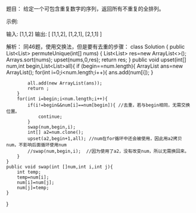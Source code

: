 题目：
给定一个可包含重复数字的序列，返回所有不重复的全排列。

示例:

输入: [1,1,2]
输出:
[
  [1,1,2],
  [1,2,1],
  [2,1,1]
]

解析：
同46题，使用交换法，但是要有去重的步骤：
class Solution {
    public List<List<Integer>> permuteUnique(int[] nums) {
        List<List<Integer>> res=new ArrayList<>();
        Arrays.sort(nums);
        upset(nums,0,res);
        return res;
    }
    public void upset(int[] num,int begin,List<List<Integer>>all){
        if (begin==num.length){
            ArrayList<Integer> ans=new ArrayList<Integer>();
            for(int i=0;i<num.length;i++){
                ans.add(num[i]);
            }
            
            all.add(new ArrayList(ans));
            return ;
        }
        for(int i=begin;i<num.length;i++){
            if(i!=begin&&num[i]==num[begin]){ //去重，若与begin相同，无需交换位置。
                continue;
            }
            swap(num,begin,i);
            int[] a2=num.clone();
            upset(a2,begin+1,all); //num在for循环中还会被使用，因此用a2拷贝num，不影响后面循环使用num
            //swap(num,begin,i);  //因为使用了a2，没有改变num，所以无需换回来。
        }
    }
    public void swap(int []num,int i,int j){
        int temp;
        temp=num[i];
        num[i]=num[j];
        num[j]=temp;
    }
}

